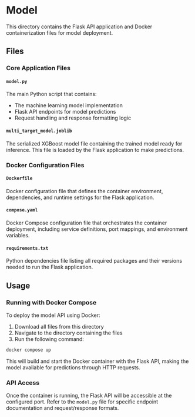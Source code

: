 # Model

This directory contains the Flask API application and Docker containerization files for model deployment.

## Files

### Core Application Files

#### `model.py`
The main Python script that contains:
- The machine learning model implementation
- Flask API endpoints for model predictions
- Request handling and response formatting logic

#### `multi_target_model.joblib`
The serialized XGBoost model file containing the trained model ready for inference. This file is loaded by the Flask application to make predictions.

### Docker Configuration Files

#### `Dockerfile`
Docker configuration file that defines the container environment, dependencies, and runtime settings for the Flask application.

#### `compose.yaml`
Docker Compose configuration file that orchestrates the container deployment, including service definitions, port mappings, and environment variables.

#### `requirements.txt`
Python dependencies file listing all required packages and their versions needed to run the Flask application.

## Usage

### Running with Docker Compose

To deploy the model API using Docker:

1. Download all files from this directory
2. Navigate to the directory containing the files
3. Run the following command:

```bash
docker compose up
```

This will build and start the Docker container with the Flask API, making the model available for predictions through HTTP requests.

### API Access

Once the container is running, the Flask API will be accessible at the configured port. Refer to the `model.py` file for specific endpoint documentation and request/response formats.
